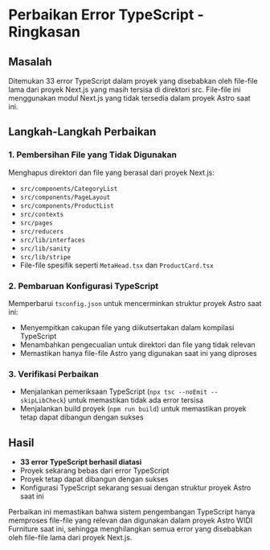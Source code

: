 # Perbaikan Error TypeScript - Ringkasan

## Masalah
Ditemukan 33 error TypeScript dalam proyek yang disebabkan oleh file-file lama dari proyek Next.js yang masih tersisa di direktori src. File-file ini menggunakan modul Next.js yang tidak tersedia dalam proyek Astro saat ini.

## Langkah-Langkah Perbaikan

### 1. Pembersihan File yang Tidak Digunakan
Menghapus direktori dan file yang berasal dari proyek Next.js:
- `src/components/CategoryList`
- `src/components/PageLayout`
- `src/components/ProductList`
- `src/contexts`
- `src/pages`
- `src/reducers`
- `src/lib/interfaces`
- `src/lib/sanity`
- `src/lib/stripe`
- File-file spesifik seperti `MetaHead.tsx` dan `ProductCard.tsx`

### 2. Pembaruan Konfigurasi TypeScript
Memperbarui `tsconfig.json` untuk mencerminkan struktur proyek Astro saat ini:
- Menyempitkan cakupan file yang diikutsertakan dalam kompilasi TypeScript
- Menambahkan pengecualian untuk direktori dan file yang tidak relevan
- Memastikan hanya file-file Astro yang digunakan saat ini yang diproses

### 3. Verifikasi Perbaikan
- Menjalankan pemeriksaan TypeScript (`npx tsc --noEmit --skipLibCheck`) untuk memastikan tidak ada error tersisa
- Menjalankan build proyek (`npm run build`) untuk memastikan proyek tetap dapat dibangun dengan sukses

## Hasil
- **33 error TypeScript berhasil diatasi**
- Proyek sekarang bebas dari error TypeScript
- Proyek tetap dapat dibangun dengan sukses
- Konfigurasi TypeScript sekarang sesuai dengan struktur proyek Astro saat ini

Perbaikan ini memastikan bahwa sistem pengembangan TypeScript hanya memproses file-file yang relevan dan digunakan dalam proyek Astro WIDI Furniture saat ini, sehingga menghilangkan semua error yang disebabkan oleh file-file lama dari proyek Next.js.